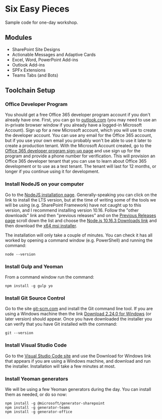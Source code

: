 # Six Easy Pieces
Sample code for one-day workshop.

## Modules

* SharePoint Site Designs 
* Actionable Messages and Adaptive Cards 
* Excel, Word, PowerPoint Add-ins 
* Outlook Add-ins 
* SPFx Extensions 
* Teams Tabs (and Bots)

## Toolchain Setup

### Office Developer Program

You should get a free Office 365 developer program account if you don't already have one. First, you can go to [outlook.com](http://outlook.com/) (you may need to use an in-private browser window if you already have a logged-in Microsoft Account). Sign up for a new Microsoft account, which you will use to create the developer account. You can use any email for the Office 365 account, but if you use your own email you probably won't be able to use it later to create a production tenant. With the Microsoft Account created, go to the [Office 365 developer program sign-up page](https://developer.microsoft.com/en-us/office/dev-program) and use sign up for the program and provide a phone number for verification. This will provision an Office 365 developer tenant that you can use to learn about Office 365 development or to use as a test tenant. The tenant will last for 12 months, or longer if you continue using it for development.

### Install NodeJS on your computer

Go to the [NodeJS installation page](https://nodejs.org/). Generally-speaking you can click on the link to install the LTS version, but at the time of writing some of the tools we will be using (e.g. SharePoint Framework) have not caught up to this version, and I recommend installing version 10.16. Follow the "other downloads" link and then "previous releases" and on the [Previous Releases page](https://nodejs.org/en/download/releases/) scroll down the list and choose the [Node.js 10.16.3 Downloads link](https://nodejs.org/download/release/v10.16.3/) and then download the [x64 msi installer](https://nodejs.org/download/release/v10.16.3/node-v10.16.3-x64.msi). 

The installation will only take a couple of minutes. You can check it has all worked by opening a command window (e.g. PowerShell) and running the command:

```
node --version
```

### Install Gulp and Yeoman

From a command window run the command:

```
npm install -g gulp yo
```

### Install Git Source Control

Go to the site [git-scm.com](git-scm.com) and install the Git command line tool. If you are using a Windows machine then the link [
Download 2.24.0 for Windows](https://git-scm.com/download/win) (or later version) should appear. Once you have downloaded the installer you can verify that you have Git installed with the command:

```
git --version
```

### Install Visual Studio Code

Go to the [Visual Studio Code site](https://code.visualstudio.com/) and use the Download for Windows link that appears if you are using a Windows machine, and download and run the installer. Installation will take a few minutes at most.

### Install Yeoman generators

We will be using a few Yeoman generators during the day. You can install them as needed, or do so now:

```
npm install -g @microsoft/generator-sharepoint
npm install -g generator-teams
npm install -g generator-office
```



